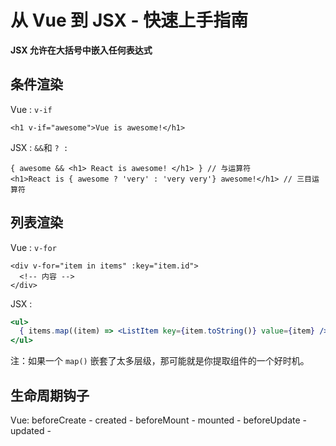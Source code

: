 # 从 Vue 到 JSX - 快速上手指南

**JSX 允许在大括号中嵌入任何表达式**

## 条件渲染

Vue : `v-if`

```vue
<h1 v-if="awesome">Vue is awesome!</h1>
```

JSX : `&&`和 `? :`

```react
{ awesome && <h1> React is awesome! </h1> } // 与运算符
<h1>React is { awesome ? 'very' : 'very very'} awesome!</h1> // 三目运算符
```

## 列表渲染

Vue : `v-for`

```vue
<div v-for="item in items" :key="item.id">
  <!-- 内容 -->
</div>
```

JSX :

```jsx
<ul>
  { items.map((item) => <ListItem key={item.toString()} value={item} />) }
</ul>
```

注：如果一个 `map()` 嵌套了太多层级，那可能就是你提取组件的一个好时机。

## 生命周期钩子

Vue: beforeCreate - created - beforeMount - mounted - beforeUpdate - updated - 